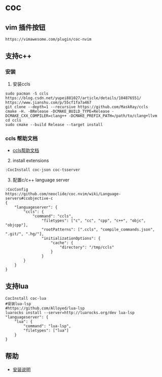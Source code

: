 # coc
## vim 插件按钮
```
https://vimawesome.com/plugin/coc-nvim
```

## 支持c++
### 安装
1. 安装ccls
```
sudo pacman -S ccls
https://blog.csdn.net/yupei881027/article/details/104876551/
https://www.jianshu.com/p/55cf1fa7a467
git clone --depth=1 --recursive https://github.com/MaskRay/ccls
cmake -H. -BRelease -DCMAKE_BUILD_TYPE=Release -DCMAKE_CXX_COMPILER=clang++ -DCMAKE_PREFIX_PATH=/path/to/clang+llvm
cd ccls
sudo cmake --build Release --target install
```
### ccls 帮助文档
- [ccls帮助文档](https://github.com/MaskRay/ccls/wiki/Build)

2. install extensions
```
:CocInstall coc-json coc-tsserver
```

3. 配置c/c++ language server

```
:CocConfig
https://github.com/neoclide/coc.nvim/wiki/Language-servers#ccobjective-c
{
    "languageserver": {
        "ccls": {
            "command": "ccls",
                "filetypes": ["c", "cc", "cpp", "c++", "objc", "objcpp"],
                "rootPatterns": [".ccls", "compile_commands.json", ".git/", ".hg/"],
                "initializationOptions": {
                    "cache": {
                        "directory": "/tmp/ccls"
                    }
                }
        }
    }
}
```

## 支持lua
```
CocInstall coc-lua
#安装lua-lsp
#https://github.com/Alloyed/lua-lsp
luarocks install --server=http://luarocks.org/dev lua-lsp
"languageserver": {
    "lua": {
        "command": "lua-lsp",
        "filetypes": ["lua"]
    }
}

```

## 帮助
- [安装说明](https://blog.csdn.net/bojin4564/article/details/105832148/?utm_medium=distribute.pc_relevant.none-task-blog-baidujs_title-0&spm=1001.2101.3001.4242)
